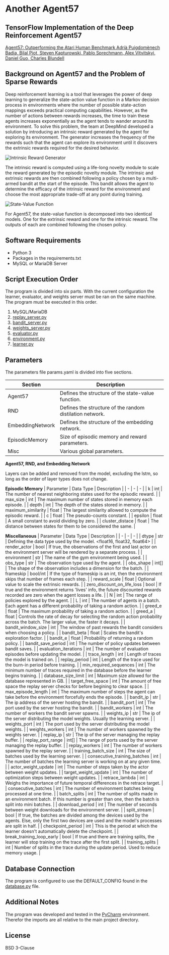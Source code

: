 # Another Agent57
## TensorFlow Implementation of the Deep Reinforcement Agent57

[Agent57: Outperforming the Atari Human Benchmark
Adrià Puigdomènech Badia, Bilal Piot, Steven Kapturowski, Pablo Sprechmann, Alex Vitvitskyi,
Daniel Guo, Charles Blundell][paper]

## Background on Agent57 and the Problem of Sparse Rewards

Deep reinforcement learning is a tool that leverages the power of deep learning to generalize the state-action value function in a Markov decision process in environments where the number of possible state-action mappings exceeds practical computing capabilities. However, as the number of actions between rewards increases, the time to train these agents increases exponentially as the agent tends to wander around its environment. To solve this problem, the team at DeepMind developed a solution by introducing an intrinsic reward generated by the agent for exploring its environment. The generator increases the frequency of the rewards such that the agent can explore its environment until it discovers the extrinsic rewards required for the desired behavior.

![Intrinsic Reward Generator](https://external-content.duckduckgo.com/iu/?u=https%3A%2F%2Fqiita-image-store.s3.ap-northeast-1.amazonaws.com%2F0%2F396150%2F10f0ad21-393b-8721-3381-517ecb1c802b.png&f=1&nofb=1 "Intrinsic Reward Generator")

The intrinsic reward is computed using a life-long novelty module to scale the reward generated by the episodic novelty module. The intrinsic and extrinsic rewards are then combined following a policy chosen by a multi-armed bandit at the start of the episode. This bandit allows the agent to determine the efficacy of the intrinsic reward for the environment and choose the most appropriate trade-off at any point during training.

![State-Value Function](https://external-content.duckduckgo.com/iu/?u=https%3A%2F%2Fqiita-image-store.s3.ap-northeast-1.amazonaws.com%2F0%2F396150%2F89122914-cc78-dd37-9630-a17a6416a6b3.png&f=1&nofb=1 "State-Value Function")

For Agent57, the state-value function is decomposed into two identical models. One for the extrinsic reward and one for the intrinsic reward. The outputs of each are combined following the chosen policy.

## Software Requirements

- Python 3
- Packages in the requirements.txt
- MySQL or MariaDB Server

## Script Execution Order

The program is divided into six parts. With the current configuration the learner, evaluator, and weights server must be ran on the same machine. The program must be executed in this order.

 1. MySQL/MariaDB
 2. [replay_server.py][replay]
 3. [bandit_server.py][bandit]
 4. [weights_server.py][weights]
 5. [evaluator.py][evaluator]
 6. [environment.py][environment]
 7. [learner.py][learner]

## Parameters

The parameters file params.yaml is divided into five sections.

| Section | Description |
| ------ | ------ |
| Agent57 | Defines the structure of the state-value function. |
| RND | Defines the structure of the random distilation network. |
| EmbeddingNetwork | Defines the structure of the embedding network. |
| EpisodicMemory | Size of episodic memory and reward parameters. |
| Misc | Various global parameters. |

**Agent57, RND, and Embedding Network**

Layers can be added and removed from the model, excluding the lstm, so long as the order of layer types does not change.

**Episodic Memory**
| Parameter | Data Type | Description |
| - | - | - |
| k | int | The number of nearest neighboring states used for the episodic reward. |
| max_size | int | The maximum number of states stored in memory each episode. |
| depth | int | The depth of the states stored in memory. |
| maximum_similarity | float | The largest similarity allowed to compute the episodic reward. |
| c | float | The pseudo-counts constant. |
| epsilon | float | A small constant to avoid dividing by zero. |
| cluster_distace | float | The distance between states for them to be considered the same. |

**Miscellaneous**
| Parameter | Data Type | Description |
| - | - | - |
| dtype | str | Defining the data type used by the model. <float16, float32, float64> |
| render_actor | bool | If true, the observations of the first and last actor on the environment server will be rendered by a separate process. |
| environment | str | The name of the gym environment being used. |
| obs_type | str | The observation type used by the agent. |
| obs_shape | int[] |  The shape of the observation includes a dimension for the batch. |
| frameskip | bool/int | If the type of frameskip is an int, then the environment skips that number of frames each step. |
| reward_scale | float | Optional value to scale the extrinsic rewards. |
| zero_discount_on_life_loss | bool | If true and the environment returns 'lives' info, the future discounted rewards recorded are zero when the agent losses a life. |
| N | int | The range of policies explored by the agent. |
| L | int | The number of agents in a batch. Each agent has a different probability of taking a random action. |
| greed_e | float | The maximum probability of taking a random action. |
| greed_a | float | Controls the rate of decay for selecting the random action probability across the batch. The larger value, the faster it decays. |
| bandit_window_size | int | The window of past rewards the bandit considers when choosing a policy. |
| bandit_beta | float | Scales the bandit's exploration factor. |
| bandit_e | float | Probability of returning a random policy. |
| bandit_save_period | int | The number of policy updates between bandit saves. |
| evaluation_iterations | int | The number of evaluation episodes before updating the model. |
| trace_length | int | Length of traces the model is trained on. |
| replay_period | int | Length of the trace used for the burn-in period before training. |
| min_required_sequences | int | The minimum number of traces required in the database before the learner begins training. |
| database_size_limit | int | Maximum size allowed for the database represented in GB. |
| target_free_space | int | The amount of free space the replay server checks for before begining to clear space. |
| max_episode_length  | int | The maximum number of steps the agent can take before the environment forcefully ends the episode. |
| bandit_ip | str | The ip address of the server hosting the bandit. |
| bandit_port | int | The port used by the server hosting the bandit. |
| bandit_workers | int | The number of workers the bandit server spawns. |
| weights_ip | str | The ip of the server distributing the model weights. Usually the learning server. |
| weights_port | int | The port used by the server distributing the model weights. |
| weights_workers | int | The number of workers spawned by the weights server. |
| replay_ip | str | The ip of the server managing the replay buffer. |
| replay_port_range | int[] | The range of ports used by the server managing the replay buffer. |
| replay_workers | int | The number of workers spawned by the replay server. |
| training_batch_size | int | The size of batches used by the learning server. |
| consecutive_training_batches | int | The number of batches the learning server is working on at any given time. |
| actor_weight_update | int | The number of steps taken by the actor between weight updates. |
| target_weight_update | int | The number of optimization steps between weight updates. |
| retrace_lambda | int | Weighs the importance of future temporal differences in the retrace target. |
| consecutive_batches | int | The number of environment batches being processed at one time. |
| batch_splits | int | The number of splits made in an environment batch. If this number is greater than one, then the batch is split into mini batches. |
| download_period | int | The number of seconds between weight downloads for the environment server. |
| split_stream | bool | If true, the batches are divided among the devices used by the agents. Else, only the first two devices are used and the model's processes are split in half. |
| checkpoint_period | int | This is the period at which the learner doesn't automatically delete the checkpoint. |
| break_training_loop_early | bool | If true and there are training splits, the learner will stop training on the trace after the first split. |
| training_splits | int | Number of splits in the trace during the update period. Used to reduce memory usage. |

## Database Connection

The program is configured to use the DEFAULT_CONFIG found in the [database.py][database] file.

## Additional Notes

The program was developed and tested in the [PyCharm][pycharm] environment. Therefor the imports are all relative to the main project directory.

## License

BSD 3-Clause


[paper]: <https://arxiv.org/pdf/2003.13350.pdf>
[pycharm]:<https://www.jetbrains.com/pycharm/>
[database]:<https://github.com/Bjacobwork/AnotherAgent57/blob/main/replay_buffer/database.py>
[replay]:<https://github.com/Bjacobwork/AnotherAgent57/blob/main/replay_buffer/replay_server.py>
[bandit]:<https://github.com/Bjacobwork/AnotherAgent57/blob/main/bandit/bandit_server.py>
[weights]:<https://github.com/Bjacobwork/AnotherAgent57/blob/main/learning_server/weights_server.py>
[evaluator]:<https://github.com/Bjacobwork/AnotherAgent57/blob/main/bandit/evaluator.py>
[environment]:<https://github.com/Bjacobwork/AnotherAgent57/blob/main/environment_server/environment.py>
[learner]:<https://github.com/Bjacobwork/AnotherAgent57/blob/main/learning_server/learner.py>
